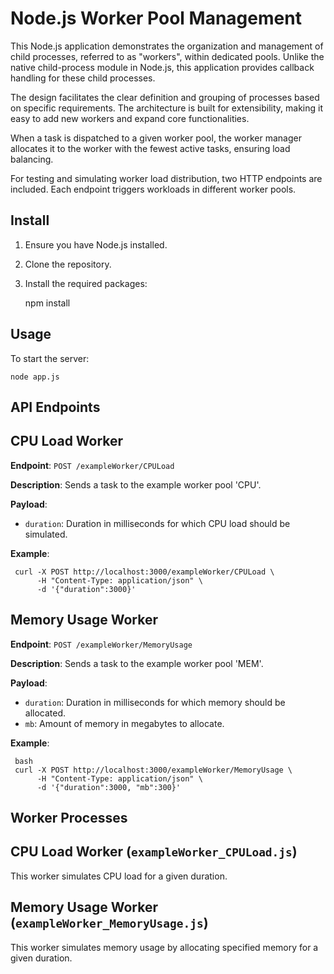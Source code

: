# Node.js Worker Pool Management

This Node.js application demonstrates the organization and management of child processes, referred to as "workers", within dedicated pools. 
Unlike the native child-process module in Node.js, this application provides callback handling for these child processes.

The design facilitates the clear definition and grouping of processes based on specific requirements. 
The architecture is built for extensibility, making it easy to add new workers and expand core functionalities.

When a task is dispatched to a given worker pool, the worker manager allocates it to the worker with the fewest active tasks, ensuring load balancing.

For testing and simulating worker load distribution, two HTTP endpoints are included. 
Each endpoint triggers workloads in different worker pools.


Install
-------

1. Ensure you have Node.js installed.
2. Clone the repository.
3. Install the required packages:

	npm install

Usage
-----

To start the server:

	node app.js


API Endpoints
------------------

CPU Load Worker
----

**Endpoint**: `POST /exampleWorker/CPULoad`

**Description**: Sends a task to the example worker pool 'CPU'.

**Payload**: 
- `duration`: Duration in milliseconds for which CPU load should be simulated.

**Example**:

     curl -X POST http://localhost:3000/exampleWorker/CPULoad \
          -H "Content-Type: application/json" \
          -d '{"duration":3000}'

Memory Usage Worker
----

**Endpoint**: `POST /exampleWorker/MemoryUsage`

**Description**: Sends a task to the example worker pool 'MEM'.

**Payload**: 
- `duration`: Duration in milliseconds for which memory should be allocated.
- `mb`: Amount of memory in megabytes to allocate.

**Example**:

     bash
     curl -X POST http://localhost:3000/exampleWorker/MemoryUsage \
          -H "Content-Type: application/json" \
          -d '{"duration":3000, "mb":300}'

Worker Processes
------------------

CPU Load Worker (`exampleWorker_CPULoad.js`)
----
This worker simulates CPU load for a given duration.

Memory Usage Worker (`exampleWorker_MemoryUsage.js`)
----

This worker simulates memory usage by allocating specified memory for a given duration.
